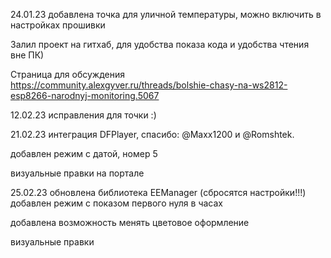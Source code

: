 24.01.23 добавлена точка для уличной температуры, можно включить в настройках прошивки

Залил проект на гитхаб, для удобства показа кода и удобства чтения вне ПК)

Страница для обсуждения https://community.alexgyver.ru/threads/bolshie-chasy-na-ws2812-esp8266-narodnyj-monitoring.5067

12.02.23 исправления для точки :)

21.02.23 интеграция DFPlayer, спасибо:  @Maxx1200 и @Romshtek.

добавлен режим с датой, номер 5

визуальные правки на портале

25.02.23 обновлена библиотека EEManager (сбросятся настройки!!!)
добавлен режим с показом первого нуля в часах

добавлена возможность менять цветовое оформление

визуальные правки
